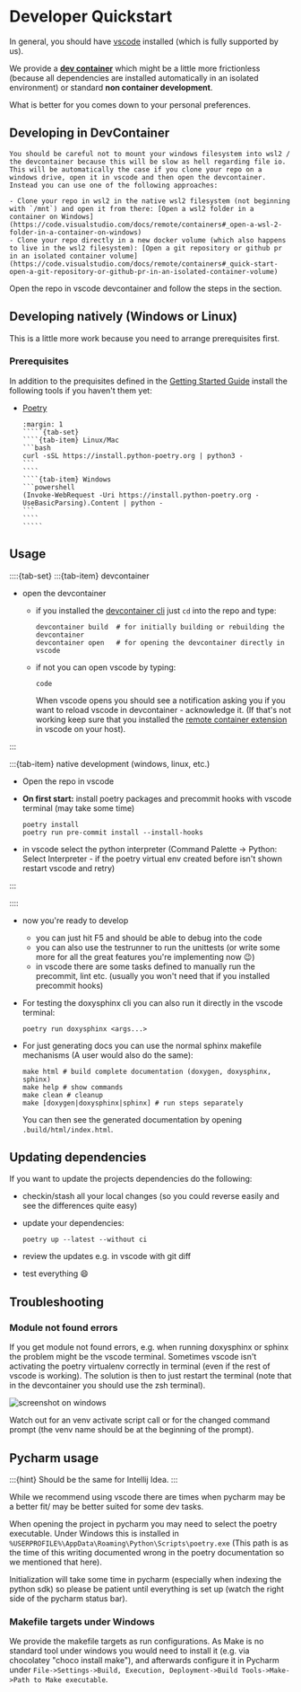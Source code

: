 <!--
=====================================================================================
 C O P Y R I G H T
-------------------------------------------------------------------------------------
 Copyright (c) 2022 by Robert Bosch GmbH. All rights reserved.

 Author(s):
 - Markus Braun, :em engineering methods AG (contracted by Robert Bosch GmbH)
=====================================================================================
-->

# Developer Quickstart

In general, you should have [vscode](https://https://code.visualstudio.com/) installed (which is fully supported by us).

We provide a [__dev container__](https://code.visualstudio.com/docs/remote/containers) which might be a little more frictionless (because all dependencies are installed automatically in an isolated environment)
or standard __non container development__.

What is better for you comes down to your personal preferences.

## Developing in DevContainer

```{warning} if you're on windows...
You should be careful not to mount your windows filesystem into wsl2 / the devcontainer because this will be slow as hell regarding file io. This will be automatically the case if you clone your repo on a windows drive, open it in vscode and then open the devcontainer. Instead you can use one of the following approaches:

- Clone your repo in wsl2 in the native wsl2 filesystem (not beginning with `/mnt`) and open it from there: [Open a wsl2 folder in a container on Windows](https://code.visualstudio.com/docs/remote/containers#_open-a-wsl-2-folder-in-a-container-on-windows)
- Clone your repo directly in a new docker volume (which also happens to live in the wsl2 filesystem): [Open a git repository or github pr in an isolated container volume](https://code.visualstudio.com/docs/remote/containers#_quick-start-open-a-git-repository-or-github-pr-in-an-isolated-container-volume)
```

Open the repo in vscode devcontainer and follow the steps in the [](#usage) section.

## Developing natively (Windows or Linux)

This is a little more work because you need to arrange prerequisites first.

### Prerequisites

In addition to the prequisites defined in the [Getting Started Guide](getting_started.md#step-0-prerequisites) install
the following tools if you haven't them yet:

- [Poetry](https://python-poetry.org)

  ``````{card} Installation (see also <https://python-poetry.org/docs/master/#installation>)
  :margin: 1
  `````{tab-set}
  ````{tab-item} Linux/Mac
  ```bash
  curl -sSL https://install.python-poetry.org | python3 -
  ```
  ````
  ````{tab-item} Windows
  ```powershell
  (Invoke-WebRequest -Uri https://install.python-poetry.org -UseBasicParsing).Content | python -
  ```
  ````
  `````
  ``````

## Usage

::::{tab-set}
:::{tab-item} devcontainer

- open the devcontainer
  - if you installed the [devcontainer cli](https://code.visualstudio.com/docs/remote/devcontainer-cli)
    just `cd` into the repo and type:

    ```shell
    devcontainer build  # for initially building or rebuilding the devcontainer
    devcontainer open   # for opening the devcontainer directly in vscode
    ```

  - if not you can open vscode by typing:

    ```shell
    code
    ```

    When vscode opens you should see a notification asking you if you want to reload vscode in devcontainer - acknowledge it.
    (If that's not working keep sure that you installed the [remote container extension](https://marketplace.visualstudio.com/items?itemName=ms-vscode-remote.remote-containers) in vscode on your host).

:::

:::{tab-item} native development (windows, linux, etc.)

- Open the repo in vscode
- __On first start:__ install poetry packages and precommit hooks with vscode terminal (may take some time)

  ```shell
  poetry install
  poetry run pre-commit install --install-hooks
  ```

- in vscode select the python interpreter (Command Palette -> Python: Select Interpreter - if the poetry virtual env created before isn't shown restart vscode and retry)

:::

::::

- now you're ready to develop
  - you can just hit F5 and should be able to debug into the code
  - you can also use the testrunner to run the unittests
    (or write some more for all the great features you're implementing now 😉)
  - in vscode there are some tasks defined to manually run the precommit, lint etc. (usually you won't need
    that if you installed precommit hooks)

- For testing the doxysphinx cli you can also run it directly in the vscode terminal:

  ```shell
  poetry run doxysphinx <args...>
  ```

- For just generating docs you can use the normal sphinx makefile mechanisms (A user would also do the same):

  ```shell
  make html # build complete documentation (doxygen, doxysphinx, sphinx)
  make help # show commands
  make clean # cleanup
  make [doxygen|doxysphinx|sphinx] # run steps separately
  ```

  You can then see the generated documentation by opening `.build/html/index.html`.

## Updating dependencies

If you want to update the projects dependencies do the following:

- checkin/stash all your local changes (so you could reverse easily and see the differences quite easy)
- update your dependencies:

  ```shell
  poetry up --latest --without ci
  ```

- review the updates e.g. in vscode with git diff
- test everything 😄

## Troubleshooting

### Module not found errors

If you get module not found errors, e.g. when running doxysphinx or sphinx the problem might be the vscode terminal. Sometimes vscode isn't activating the poetry virtualenv correctly in terminal (even if the rest of vscode is working). The solution is then to just restart the terminal (note that in the devcontainer you should use the zsh terminal).

![screenshot on windows](resources/screenshot_vscode_terminal_venv_activate.png)

Watch out for an venv activate script call or for the changed command prompt (the venv name should be at the beginning of the prompt).

## Pycharm usage

:::{hint}
Should be the same for Intellij Idea.
:::

While we recommend using vscode there are times when pycharm may be a better fit/ may be better suited for some dev
tasks.

When opening the project in pycharm you may need to select the poetry executable. Under Windows this is installed in
`%USERPROFILE%\AppData\Roaming\Python\Scripts\poetry.exe`
(This path is as the time of this writing documented wrong in the poetry documentation so we mentioned that here).

Initialization will take some time in pycharm (especially when indexing the python sdk) so please be patient until
everything is set up (watch the right side of the pycharm status bar).

### Makefile targets under Windows

We provide the makefile targets as run configurations. As Make is no standard tool under windows you would need to
install it (e.g. via chocolatey "choco install make"), and afterwards configure it in Pycharm under
`File->Settings->Build, Execution, Deployment->Build Tools->Make->Path to Make executable`.
